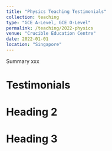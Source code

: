 ```yaml
---
title: "Physics Teaching Testimonials"
collection: teaching
type: "GCE A-Level, GCE O-Level"
permalink: /teaching/2022-physics
venue: "Crucible Education Centre"
date: 2022-01-01
location: "Singapore"
---
```


Summary xxx

Testimonials
======

Heading 2
======

Heading 3
======
